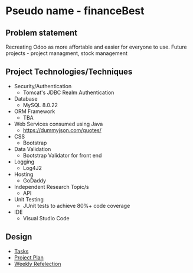 # Pseudo name - financeBest

## Problem statement
Recreating Odoo as more affortable and easier for everyone to use.
Future projects - project managment, stock management

## Project Technologies/Techniques
* Security/Authentication
    * Tomcat's JDBC Realm Authentication
* Database
    * MySQL 8.0.22
* ORM Framework
    * TBA
* Web Services consumed using Java
    * https://dummyjson.com/quotes/
* CSS
    * Bootstrap
* Data Validation
    * Bootstrap Validator for front end
* Logging
    * Log4J2
* Hosting
    * GoDaddy
* Independent Research Topic/s
    * API
* Unit Testing 
    * JUnit tests to achieve 80%+ code coverage
* IDE
    * Visual Studio Code

## Design
* [Tasks](Documents/tasks.md)
* [Project Plan](Documents/projectPlan.md)
* [Weekly Refelection](Documents/weeklyReflection.md)
